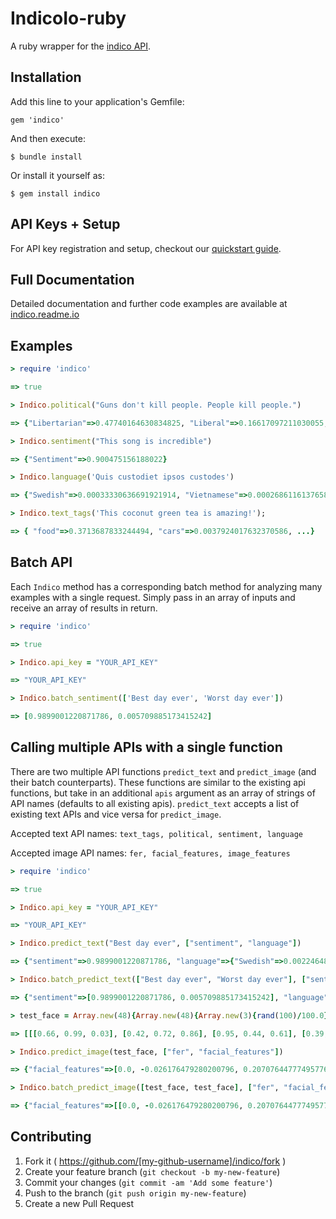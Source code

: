 # IndicoIo-ruby

A ruby wrapper for the [indico API](http://indico.io).

Installation
-------------

Add this line to your application's Gemfile:

    gem 'indico'

And then execute:

    $ bundle install

Or install it yourself as:

    $ gem install indico


API Keys + Setup
----------------
For API key registration and setup, checkout our [quickstart guide](http://docs.indico.io/v2.0/docs/api-keys).

Full Documentation
------------
Detailed documentation and further code examples are available at [indico.readme.io](http://indico.readme.io/v2.0/docs/ruby)

Examples
---------

```ruby
> require 'indico'

=> true

> Indico.political("Guns don't kill people. People kill people.")

=> {"Libertarian"=>0.47740164630834825, "Liberal"=>0.16617097211030055, "Green"=>0.08454409540443657, "Conservative"=>0.2718832861769146}

> Indico.sentiment("This song is incredible")

=> {"Sentiment"=>0.900475156188022}

> Indico.language('Quis custodiet ipsos custodes')

=> {"Swedish"=>0.00033330636691921914, "Vietnamese"=>0.0002686116137658802, "Romanian"=>8.133913804076592e-06, "Dutch"=>0.09380619821813883, "Korean"=>0.00272046505489883, "Danish"=>0.0012556466207667206, "Indonesian"=>6.623391878530033e-07, "Latin"=>0.8230599921384231, "Hungarian"=>0.0012793617391960567, "Persian (Farsi)"=>0.0019848504383980473, "Lithuanian"=>0.007328693814717631, "French"=>0.00016792646226101638, "Norwegian"=>0.0009179030069742254, "Russian"=>0.0002643396088456642, "Thai"=>7.746466749651003e-05, "Finnish"=>0.0026367338676522643, "Hebrew"=>3.70933525938127e-05, "Bulgarian"=>3.746416283126873e-05, "Turkish"=>0.0004606965429738638, "Greek"=>0.027456554742563633, "Tagalog"=>0.0005143018200605518, "English"=>0.00013517846159760138, "Arabic"=>0.00013589586110619373, "Italian"=>2.650711180999111e-06, "Portuguese"=>0.013193681336032896, "Chinese"=>0.008818957727120736, "German"=>0.00011732494215411359, "Japanese"=>0.0005885208894664065, "Czech"=>9.916434007248934e-05, "Slovak"=>8.869445598583308e-05, "Spanish"=>0.011844579596827902, "Polish"=>9.900290296255447e-05, "Esperanto"=>0.0002599482830232367}

> Indico.text_tags('This coconut green tea is amazing!');

=> { "food"=>0.3713687833244494, "cars"=>0.0037924017632370586, ...}

```

Batch API
---------

Each `Indico` method has a corresponding batch method for analyzing many examples with a single request. Simply pass in an array of inputs and receive an array of results in return.


```ruby
> require 'indico'

=> true

> Indico.api_key = "YOUR_API_KEY"

=> "YOUR_API_KEY"

> Indico.batch_sentiment(['Best day ever', 'Worst day ever'])

=> [0.9899001220871786, 0.005709885173415242]
```


Calling multiple APIs with a single function
---------
There are two multiple API functions `predict_text` and `predict_image` (and their batch counterparts). These functions are similar to the existing api functions, but take in an additional `apis` argument as an array of strings of API names (defaults to all existing apis). `predict_text` accepts a list of existing text APIs and vice versa for `predict_image`.

Accepted text API names: `text_tags, political, sentiment, language`

Accepted image API names: `fer, facial_features, image_features`

```ruby
> require 'indico'

=> true

> Indico.api_key = "YOUR_API_KEY"

=> "YOUR_API_KEY"

> Indico.predict_text("Best day ever", ["sentiment", "language"])

=> {"sentiment"=>0.9899001220871786, "language"=>{"Swedish"=>0.0022464881013042294, "Vietnamese"=>9.887170914498351e-05, ...}}

> Indico.batch_predict_text(["Best day ever", "Worst day ever"], ["sentiment", "language"])

=> {"sentiment"=>[0.9899001220871786, 0.005709885173415242], "language"=>[{"Swedish"=>0.0022464881013042294, "Vietnamese"=>9.887170914498351e-05, "Romanian"=>0.00010661175919993216, ...}, {"Swedish"=>0.4924352805804646, "Vietnamese"=>0.028574824174911372, "Romanian"=>0.004185623723173551, "Dutch"=>0.000717033819689362, "Korean"=>0.0030093489153785826, ...}]}

> test_face = Array.new(48){Array.new(48){Array.new(3){rand(100)/100.0}}}

=> [[[0.66, 0.99, 0.03], [0.42, 0.72, 0.86], [0.95, 0.44, 0.61], [0.39, 0.57, 0.4], [0.06, 0.52, 0.43], [0.11, 0.09, 0.78], [0.35, 0.69, 0.32], [0.44, 0.5, 0.26], [0.71, 0.75, 0.64], [0.91, 0.92, 0.14], [0.71, 0.98, 0.02], ..]]

> Indico.predict_image(test_face, ["fer", "facial_features"])

=> {"facial_features"=>[0.0, -0.026176479280200796, 0.20707644777495776, ...], "fer"=>{"Angry"=>0.08877494466353497, "Sad"=>0.3933999409104264, "Neutral"=>0.1910612654566151, "Surprise"=>0.0346146405941845, "Fear"=>0.17682159820518667, "Happy"=>0.11532761017005204}}

> Indico.batch_predict_image([test_face, test_face], ["fer", "facial_features"])

=> {"facial_features"=>[[0.0, -0.026176479280200796, 0.20707644777495776, ...], [0.0, -0.026176479280200796, 0.20707644777495776, ...]], "fer"=>[{"Angry"=>0.08877494466353497, "Sad"=>0.3933999409104264, "Neutral"=>0.1910612654566151, "Surprise"=>0.0346146405941845, "Fear"=>0.17682159820518667, "Happy"=>0.11532761017005204}, {"Angry"=>0.08877494466353497, "Sad"=>0.3933999409104264, "Neutral"=>0.1910612654566151, "Surprise"=>0.0346146405941845, "Fear"=>0.17682159820518667, "Happy"=>0.11532761017005204}]}
```


## Contributing

1. Fork it ( https://github.com/[my-github-username]/indico/fork )
2. Create your feature branch (`git checkout -b my-new-feature`)
3. Commit your changes (`git commit -am 'Add some feature'`)
4. Push to the branch (`git push origin my-new-feature`)
5. Create a new Pull Request
